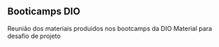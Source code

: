 ## Booticamps DIO

Reunião dos materiais produidos nos bootcamps da DIO
Material para desafio de projeto 
